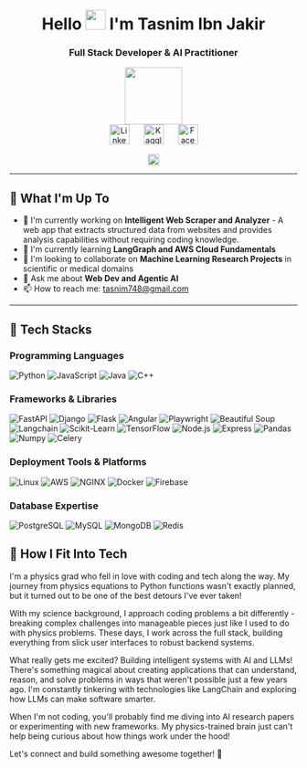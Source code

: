### 
<div id="header" align="center">    
<h1>Hello <img src="https://raw.githubusercontent.com/MartinHeinz/MartinHeinz/master/wave.gif" height="35"> I'm Tasnim Ibn Jakir</h1>
<h3>Full Stack Developer & AI Practitioner</h3>

<img src="https://d2xrkn56aw2rdo.cloudfront.net/icc/assets/Mobile/Loading_Blue.gif" style="filter: hue-rotate(35deg);" width="100"/>

<div style="display: flex; gap: 25px; justify-content: center;">
<a href="https://www.linkedin.com/in/tasnimibnjakir" target="_blank">
    <img src="https://cdn.jsdelivr.net/gh/devicons/devicon/icons/linkedin/linkedin-original.svg" width="35px" height="35px" alt="LinkedIn Badge"/>
</a>
<a href="https://www.kaggle.com/tasnimjakir" target="_blank">
    <img src="https://cdn.jsdelivr.net/gh/devicons/devicon/icons/kaggle/kaggle-original.svg" width="35px" height="35px" alt="Kaggle Badge"/>
</a>
<a href="https://www.facebook.com/tasnim.i.jakir" target="_blank">
    <img src="https://cdn.jsdelivr.net/gh/devicons/devicon/icons/facebook/facebook-original.svg" width="35px" height="35px" alt="Facebook Badge"/>
</a>
</div>

<br>
<img src="https://komarev.com/ghpvc/?username=Tasnim748&style=rounded-square&color=blue" height="20px" alt=""/>
</div>

---

## 🚀 What I'm Up To
- 🔭 I'm currently working on **Intelligent Web Scraper and Analyzer** - A web app that extracts structured data from websites and provides analysis capabilities without requiring coding knowledge.
- 🌱 I'm currently learning **LangGraph and AWS Cloud Fundamentals**
- 👯 I'm looking to collaborate on **Machine Learning Research Projects** in scientific or medical domains
- 💬 Ask me about **Web Dev and Agentic AI**
- 📫 How to reach me: tasnim748@gmail.com

---

## 🧰 Tech Stacks
<div>
  <h3>Programming Languages</h3>
  <p>
    <img src="https://img.shields.io/badge/Python-3776AB?style=for-the-badge&logo=python&logoColor=white" alt="Python" />
    <img src="https://img.shields.io/badge/JavaScript-F7DF1E?style=for-the-badge&logo=javascript&logoColor=black" alt="JavaScript" />
    <img src="https://img.shields.io/badge/Java-ED8B00?style=for-the-badge&logo=java&logoColor=white" alt="Java" />
    <img src="https://img.shields.io/badge/C++-00599C?style=for-the-badge&logo=cplusplus&logoColor=white" alt="C++" />
  </p>
</div>

<div>
  <h3>Frameworks & Libraries</h3>
  <p>
    <img src="https://img.shields.io/badge/FastAPI-009688?style=for-the-badge&logo=fastapi&logoColor=white" alt="FastAPI" />
    <img src="https://img.shields.io/badge/Django-092E20?style=for-the-badge&logo=django&logoColor=white" alt="Django" />
    <img src="https://img.shields.io/badge/Flask-000000?style=for-the-badge&logo=flask&logoColor=white" alt="Flask" />
    <img src="https://img.shields.io/badge/Angular-DD0031?style=for-the-badge&logo=angular&logoColor=white" alt="Angular" />
    <img src="https://img.shields.io/badge/Playwright-45ba4b?style=for-the-badge&logo=playwright&logoColor=white" alt="Playwright" />
    <img src="https://img.shields.io/badge/Beautiful_Soup-3776AB?style=for-the-badge" alt="Beautiful Soup" />
    <img src="https://img.shields.io/badge/Langchain-3178C6?style=for-the-badge" alt="Langchain" />
    <img src="https://img.shields.io/badge/ScikitLearn-F7931E?style=for-the-badge&logo=scikit-learn&logoColor=white" alt="Scikit-Learn" />
    <img src="https://img.shields.io/badge/TensorFlow-FF6F00?style=for-the-badge&logo=tensorflow&logoColor=white" alt="TensorFlow" />
    <img src="https://img.shields.io/badge/Node.js-339933?style=for-the-badge&logo=nodedotjs&logoColor=white" alt="Node.js" />
    <img src="https://img.shields.io/badge/Express-000000?style=for-the-badge&logo=express&logoColor=white" alt="Express" />
    <img src="https://img.shields.io/badge/Pandas-150458?style=for-the-badge&logo=pandas&logoColor=white" alt="Pandas" />
    <img src="https://img.shields.io/badge/NumPy-013243?style=for-the-badge&logo=numpy&logoColor=white" alt="Numpy" />
    <img src="https://img.shields.io/badge/Celery-37814A?style=for-the-badge&logo=celery&logoColor=white" alt="Celery" />
  </p>
</div>

<div>
  <h3>Deployment Tools & Platforms</h3>
  <p>
    <img src="https://img.shields.io/badge/Linux-FCC624?style=for-the-badge&logo=linux&logoColor=black" alt="Linux" />
    <img src="https://img.shields.io/badge/AWS-232F3E?style=for-the-badge&logo=amazon-aws&logoColor=white" alt="AWS" />
    <img src="https://img.shields.io/badge/NGINX-009639?style=for-the-badge&logo=nginx&logoColor=white" alt="NGINX" />
    <img src="https://img.shields.io/badge/Docker-2496ED?style=for-the-badge&logo=docker&logoColor=white" alt="Docker" />
    <img src="https://img.shields.io/badge/Firebase-FFCA28?style=for-the-badge&logo=firebase&logoColor=black" alt="Firebase" />
  </p>
</div>

<div>
  <h3>Database Expertise</h3>
  <p>
    <img src="https://img.shields.io/badge/PostgreSQL-316192?style=for-the-badge&logo=postgresql&logoColor=white" alt="PostgreSQL" />
    <img src="https://img.shields.io/badge/MySQL-4479A1?style=for-the-badge&logo=mysql&logoColor=white" alt="MySQL" />
    <img src="https://img.shields.io/badge/MongoDB-47A248?style=for-the-badge&logo=mongodb&logoColor=white" alt="MongoDB" />
    <img src="https://img.shields.io/badge/Redis-DC382D?style=for-the-badge&logo=redis&logoColor=white" alt="Redis" />
  </p>
</div>


## 🧩 How I Fit Into Tech

I'm a physics grad who fell in love with coding and tech along the way. My journey from physics equations to Python functions wasn't exactly planned, but it turned out to be one of the best detours I've ever taken!

With my science background, I approach coding problems a bit differently - breaking complex challenges into manageable pieces just like I used to do with physics problems. These days, I work across the full stack, building everything from slick user interfaces to robust backend systems.

What really gets me excited? Building intelligent systems with AI and LLMs! There's something magical about creating applications that can understand, reason, and solve problems in ways that weren't possible just a few years ago. I'm constantly tinkering with technologies like LangChain and exploring how LLMs can make software smarter.

When I'm not coding, you'll probably find me diving into AI research papers or experimenting with new frameworks. My physics-trained brain just can't help being curious about how things work under the hood!

Let's connect and build something awesome together! 🚀
